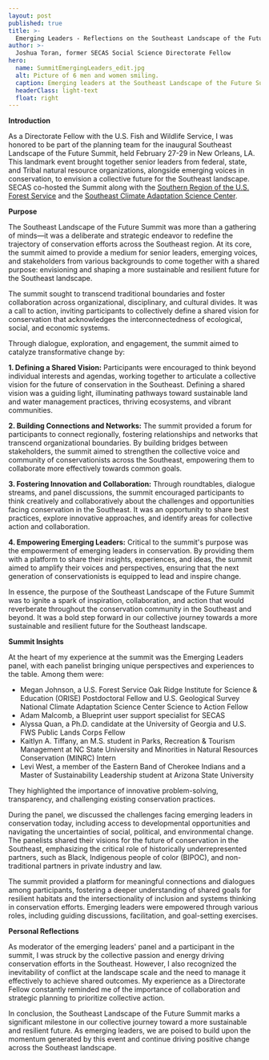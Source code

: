 ```yaml
---
layout: post
published: true
title: >-
  Emerging Leaders - Reflections on the Southeast Landscape of the Future Summit
author: >-
  Joshua Toran, former SECAS Social Science Directorate Fellow
hero:
  name: SummitEmergingLeaders_edit.jpg
  alt: Picture of 6 men and women smiling.
  caption: Emerging leaders at the Southeast Landscape of the Future Summit. Pictured from left to right - Adam Malcomb, Levi West, Megan Johnson, Alyssa Quan, Kaitlyn Tiffany, and Joshua Toran III. Photo by Amanda Sesser, SECAS.
  headerClass: light-text
  float: right
---
```

**Introduction**  

As a Directorate Fellow with the U.S. Fish and Wildlife Service, I was honored to be part of the planning team for the inaugural Southeast Landscape of the Future Summit, held February 27-29 in New Orleans, LA. This landmark event brought together senior leaders from federal, state, and Tribal natural resource organizations, alongside emerging voices in conservation, to envision a collective future for the Southeast landscape. SECAS co-hosted the Summit along with the [Southern Region of the U.S. Forest Service](https://www.fs.usda.gov/r8) and the [Southeast Climate Adaptation Science Center](https://secasc.ncsu.edu/).<!--more-->

**Purpose**  

The Southeast Landscape of the Future Summit was more than a gathering of minds—it was a deliberate and strategic endeavor to redefine the trajectory of conservation efforts across the Southeast region. At its core, the summit aimed to provide a medium for senior leaders, emerging voices, and stakeholders from various backgrounds to come together with a shared purpose: envisioning and shaping a more sustainable and resilient future for the Southeast landscape. 

The summit sought to transcend traditional boundaries and foster collaboration across organizational, disciplinary, and cultural divides. It was a call to action, inviting participants to collectively define a shared vision for conservation that acknowledges the interconnectedness of ecological, social, and economic systems.

Through dialogue, exploration, and engagement, the summit aimed to catalyze transformative change by:

**1. Defining a Shared Vision:** Participants were encouraged to think beyond individual interests and agendas, working together to articulate a collective vision for the future of conservation in the Southeast. Defining a shared vision was a guiding light, illuminating pathways toward sustainable land and water management practices, thriving ecosystems, and vibrant communities.

**2. Building Connections and Networks:** The summit provided a forum for participants to connect regionally, fostering relationships and networks that transcend organizational boundaries. By building bridges between stakeholders, the summit aimed to strengthen the collective voice and community of conservationists across the Southeast, empowering them to collaborate more effectively towards common goals.

**3. Fostering Innovation and Collaboration:** Through roundtables, dialogue streams, and panel discussions, the summit encouraged participants to think creatively and collaboratively about the challenges and opportunities facing conservation in the Southeast. It was an opportunity to share best practices, explore innovative approaches, and identify areas for collective action and collaboration.

**4. Empowering Emerging Leaders:** Critical to the summit's purpose was the empowerment of emerging leaders in conservation. By providing them with a platform to share their insights, experiences, and ideas, the summit aimed to amplify their voices and perspectives, ensuring that the next generation of conservationists is equipped to lead and inspire change.

In essence, the purpose of the Southeast Landscape of the Future Summit was to ignite a spark of inspiration, collaboration, and action that would reverberate throughout the conservation community in the Southeast and beyond. It was a bold step forward in our collective journey towards a more sustainable and resilient future for the Southeast landscape.

**Summit Insights** 

At the heart of my experience at the summit was the Emerging Leaders panel, with each panelist bringing unique perspectives and experiences to the table. Among them were:
- Megan Johnson, a U.S. Forest Service Oak Ridge Institute for Science & Education (ORISE) Postdoctoral Fellow and U.S. Geological Survey National Climate Adaptation Science Center Science to Action Fellow
- Adam Malcomb, a Blueprint user support specialist for SECAS
- Alyssa Quan, a Ph.D. candidate at the University of Georgia and U.S. FWS Public Lands Corps Fellow
- Kaitlyn A. Tiffany, an M.S. student in Parks, Recreation & Tourism Management at NC State University and Minorities in Natural Resources Conservation (MINRC) Intern
- Levi West, a member of the Eastern Band of Cherokee Indians and a Master of Sustainability Leadership student at Arizona State University

They highlighted the importance of innovative problem-solving, transparency, and challenging existing conservation practices.

During the panel, we discussed the challenges facing emerging leaders in conservation today, including access to developmental opportunities and navigating the uncertainties of social, political, and environmental change. The panelists shared their visions for the future of conservation in the Southeast, emphasizing the critical role of historically underrepresented partners, such as Black, Indigenous people of color (BIPOC), and non-traditional partners in private industry and law.

The summit provided a platform for meaningful connections and dialogues among participants, fostering a deeper understanding of shared goals for resilient habitats and the intersectionality of inclusion and systems thinking in conservation efforts. Emerging leaders were empowered through various roles, including guiding discussions, facilitation, and goal-setting exercises.

**Personal Reflections**  

As moderator of the emerging leaders' panel and a participant in the summit, I was struck by the collective passion and energy driving conservation efforts in the Southeast. However, I also recognized the inevitability of conflict at the landscape scale and the need to manage it effectively to achieve shared outcomes. My experience as a Directorate Fellow constantly reminded me of the importance of collaboration and strategic planning to prioritize collective action.

In conclusion, the Southeast Landscape of the Future Summit marks a significant milestone in our collective journey toward a more sustainable and resilient future. As emerging leaders, we are poised to build upon the momentum generated by this event and continue driving positive change across the Southeast landscape.
